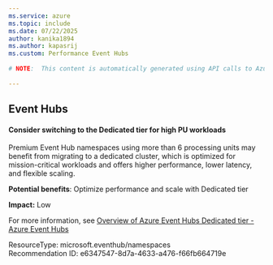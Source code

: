 ```yaml
---
ms.service: azure
ms.topic: include
ms.date: 07/22/2025
author: kanika1894
ms.author: kapasrij
ms.custom: Performance Event Hubs
  
# NOTE:  This content is automatically generated using API calls to Azure. Any edits made on these files will be overwritten in the next run of the script. 
  
---
```

  
## Event Hubs  
  
<!--e6347547-8d7a-4633-a476-f66fb664719e_begin-->

#### Consider switching to the Dedicated tier for high PU workloads  
  
Premium Event Hub namespaces using more than 6 processing units may benefit from migrating to a dedicated cluster, which is optimized for mission-critical workloads and offers higher performance, lower latency, and flexible scaling.  
  
**Potential benefits**: Optimize performance and scale with Dedicated tier  

**Impact:** Low
  
For more information, see [Overview of Azure Event Hubs Dedicated tier - Azure Event Hubs](/azure/event-hubs/event-hubs-dedicated-overview)  

ResourceType: microsoft.eventhub/namespaces  
Recommendation ID: e6347547-8d7a-4633-a476-f66fb664719e  


<!--e6347547-8d7a-4633-a476-f66fb664719e_end-->

<!--articleBody-->
